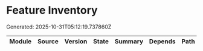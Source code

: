 # Feature Inventory
Generated: 2025-10-31T05:12:19.737860Z

| Module | Source | Version | State | Summary | Depends | Path |
|---|---|---|---|---|---|---|
